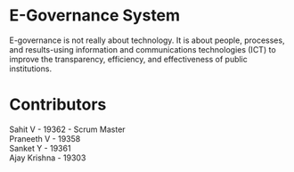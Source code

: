 # E-Governance System 
E-governance is not really about technology. It is about people, processes, and results-using information and communications technologies (ICT) to improve the transparency, efficiency, and effectiveness of public institutions. 

# Contributors
Sahit V - 19362 - Scrum Master <br>
Praneeth V - 19358 <br>
Sanket Y - 19361 <br>
Ajay Krishna - 19303 <br>







